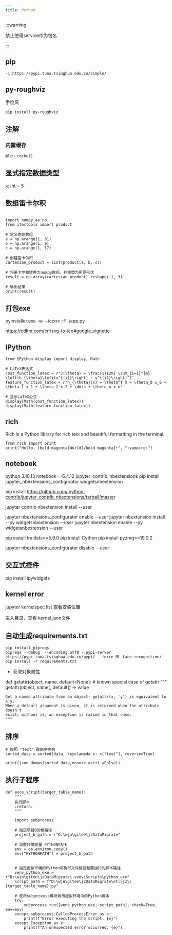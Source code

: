 ```yaml
---
title: Python
---
```


:::warning

禁止使用service作为包名

:::


## pip

```
-i https://pypi.tuna.tsinghua.edu.cn/simple/
```

## py-roughviz

手绘风

```
pip install py-roughviz
```



## 注解
### 内置缓存

```
@lru_cache()
```


## 显式指定数据类型

x: int = 5

## 数组笛卡尔积

```

import numpy as np
from itertools import product

# 定义原始数组
a = np.arange(1, 31)
b = np.arange(1, 9)
c = np.arange(1, 17)

# 创建笛卡尔积
cartesian_product = list(product(a, b, c))

# 将笛卡尔积转换为numpy数组，并重塑为所需形状
result = np.array(cartesian_product).reshape(-1, 3)

# 输出结果
print(result)

```



## 打包exe


pyinstaller.exe -w --icon= -F .\app.py


https://cdkm.com/cn/svg-to-ico#google_vignette




## IPython 

```
from IPython.display import display, Math

# LaTeX表达式
cost_function_latex = r'J(\theta) = \frac{1}{2m} \sum_{i=1}^{m} \left(h_{\theta}\left(x^{(i)}\right) - y^{(i)}\right)^2'
feature_function_latex = r'h_{\theta}(x) = \theta^T X = \theta_0 x_0 + \theta_1 x_1 + \theta_2 x_2 + \dots + \theta_n x_n'

# 显示LaTeX公式
display(Math(cost_function_latex))
display(Math(feature_function_latex))

```


## rich 

Rich is a Python library for rich text and beautiful formatting in the terminal.

```
from rich import print
print("Hello, [bold magenta]World[/bold magenta]!", ":vampire:")

```



## notebook 

python 3.10.13
notebook==6.4.12
jupyter_contrib_nbextensions
pip install jupyter_nbextensions_configurator widgetsnbextension 

pip install https://github.com/ipython-contrib/jupyter_contrib_nbextensions/tarball/master

jupyter contrib nbextension install --user

jupyter nbextensions_configurator enable --user
jupyter nbextension install --py widgetsnbextension --user
jupyter nbextension enable --py widgetsnbextension --user

pip install traitlets==5.9.0
pip install Cython
pip install pyzmq==19.0.2



jupyter nbextensions_configurator disable --user



## 交互式控件 

pip install ipywidgets 



## kernel error 

jupyter kernelspec list  查看安装位置

进入目录，查看 kernel.json文件






## 自动生成requirements.txt

```
pip install pipreqs
pipreqs --debug  --encoding utf8 --pypi-server https://pypi.tuna.tsinghua.edu.cn/pypi/ --force ML-face-recognition/ 
pip install -r requirements.txt
```

* 获取对象属性

def getattr(object, name, default=None): # known special case of getattr
    """
    getattr(object, name[, default]) -> value
    
    Get a named attribute from an object; getattr(x, 'y') is equivalent to x.y.
    When a default argument is given, it is returned when the attribute doesn't
    exist; without it, an exception is raised in that case.
    """

## 排序
```
# 按照 "text" 键倒序排列
sorted_data = sorted(data, key=lambda x: x["text"], reverse=True)

print(json.dumps(sorted_data,ensure_ascii =False))

```



## 执行子程序


```
def exce_script(target_table_name):
    """
    执行脚本
    :return:
    """

    import subprocess

    # 指定项目B的根路径
    project_b_path = r"D:\wjn\gitee\jzDataMigrate"

    # 设置环境变量 PYTHONPATH
    env = os.environ.copy()
    env["PYTHONPATH"] = project_b_path


    # 指定虚拟环境的Python可执行文件路径和要运行的脚本路径
    venv_python_exe = r"D:\wjn\gitee\jzDataMigrate\.venv\Scripts\python.exe"
    script_path = f"D:\wjn\gitee\jzDataMigrate\etl\jz\\{target_table_name}.py"

    # 使用subprocess模块调用虚拟环境中的Python脚本
    try:
        subprocess.run([venv_python_exe, script_path], check=True, env=env)
    except subprocess.CalledProcessError as e:
        print(f"Error executing the script: {e}")
    except Exception as e:
        print(f"An unexpected error occurred: {e}")
```